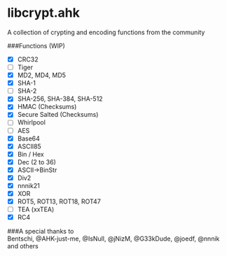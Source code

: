 libcrypt.ahk
============

A collection of crypting and encoding functions from the community

###Functions (WIP)  
- [x] CRC32
- [ ] Tiger
- [x] MD2, MD4, MD5
- [x] SHA-1
- [ ] SHA-2
- [x] SHA-256, SHA-384, SHA-512
- [x] HMAC (Checksums)
- [x] Secure Salted (Checksums)
- [ ] Whirlpool
- [ ] AES
- [x] Base64
- [x] ASCII85
- [x] Bin / Hex
- [x] Dec (2 to 36)
- [x] ASCII->BinStr
- [x] Div2
- [x] nnnik21
- [x] XOR
- [x] ROT5, ROT13, ROT18, ROT47
- [ ] TEA (xxTEA)
- [x] RC4

###A special thanks to  
Bentschi, @AHK-just-me, @IsNull, @jNizM, @G33kDude, @joedf, @nnnik and others
